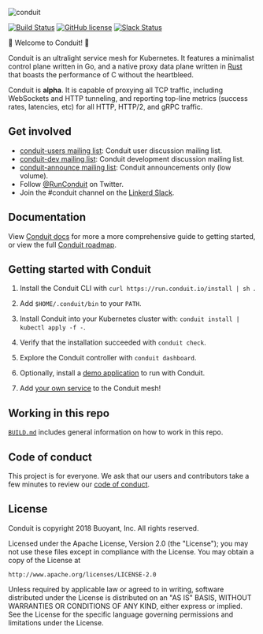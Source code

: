 ![conduit][logo]

[![Build Status][ci-badge]][ci]
[![GitHub license][license-badge]](LICENSE)
[![Slack Status][slack-badge]][slack]

:balloon: Welcome to Conduit! :wave:

Conduit is an ultralight service mesh for Kubernetes. It features a minimalist
control plane written in Go, and a native proxy data plane written in
[Rust][rust] that boasts the performance of C without the heartbleed.

Conduit is **alpha**. It is capable of proxying all TCP traffic, including
WebSockets and HTTP tunneling, and reporting top-line metrics (success rates,
latencies, etc) for all HTTP, HTTP/2, and gRPC traffic.

## Get involved

* [conduit-users mailing list][conduit-users]: Conduit user discussion mailing list.
* [conduit-dev mailing list][conduit-dev]: Conduit development discussion mailing list.
* [conduit-announce mailing list][conduit-announce]: Conduit announcements only (low volume).
* Follow [@RunConduit][twitter] on Twitter.
* Join the #conduit channel on the [Linkerd Slack][slack].

## Documentation

View [Conduit docs][conduit-docs] for more a more comprehensive guide to
getting started, or view the full [Conduit roadmap][roadmap].

## Getting started with Conduit

1. Install the Conduit CLI with `curl https://run.conduit.io/install | sh `.

2. Add `$HOME/.conduit/bin` to your `PATH`.

3. Install Conduit into your Kubernetes cluster with:
  `conduit install | kubectl apply -f -`.

4. Verify that the installation succeeded with `conduit check`.

5. Explore the Conduit controller with `conduit dashboard`.

6. Optionally, install a [demo application][conduit-demo] to run with Conduit.

7. Add [your own service][conduit-inject] to the Conduit mesh!

## Working in this repo ##

[`BUILD.md`](BUILD.md) includes general information on how to work in this repo.


## Code of conduct

This project is for everyone. We ask that our users and contributors take a few
minutes to review our [code of conduct][coc].


## License

Conduit is copyright 2018 Buoyant, Inc. All rights reserved.

Licensed under the Apache License, Version 2.0 (the "License"); you may not use
these files except in compliance with the License. You may obtain a copy of the
License at

    http://www.apache.org/licenses/LICENSE-2.0

Unless required by applicable law or agreed to in writing, software distributed
under the License is distributed on an "AS IS" BASIS, WITHOUT WARRANTIES OR
CONDITIONS OF ANY KIND, either express or implied. See the License for the
specific language governing permissions and limitations under the License.

<!-- refs -->
[ci]: https://travis-ci.org/runconduit/conduit
[ci-badge]: https://travis-ci.org/runconduit/conduit.svg?branch=master
[coc]: https://github.com/linkerd/linkerd/wiki/Linkerd-code-of-conduct
[conduit-announce]: https://groups.google.com/forum/#!forum/conduit-announce
[conduit-demo]: https://conduit.io/getting-started/#install-the-demo-app
[conduit-dev]: https://groups.google.com/forum/#!forum/conduit-dev
[conduit-inject]: https://conduit.io/adding-your-service/
[conduit-docs]: https://conduit.io/docs/
[conduit-users]: https://groups.google.com/forum/#!forum/conduit-users
<!-- [examples]: https://github.com/runconduit/conduit-examples -->
[license-badge]: https://img.shields.io/github/license/linkerd/linkerd.svg
[logo]: https://user-images.githubusercontent.com/240738/33589722-649152de-d92f-11e7-843a-b078ac889a39.png
[roadmap]: https://conduit.io/roadmap
[releases]: https://github.com/runconduit/conduit/releases
[rust]: https://www.rust-lang.org/
[slack-badge]: http://slack.linkerd.io/badge.svg
[slack]: http://slack.linkerd.io
[twitter]: https://twitter.com/runconduit/
